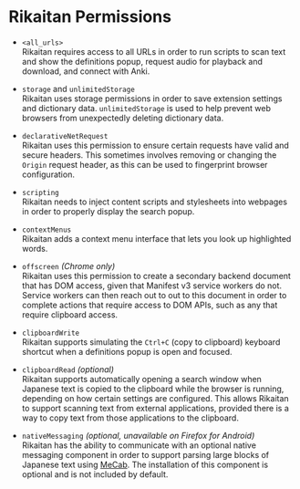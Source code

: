 # Rikaitan Permissions

- `<all_urls>` <br>
  Rikaitan requires access to all URLs in order to run scripts to scan text and show the definitions popup,
  request audio for playback and download, and connect with Anki.

- `storage` and `unlimitedStorage` <br>
  Rikaitan uses storage permissions in order to save extension settings and dictionary data.
  `unlimitedStorage` is used to help prevent web browsers from unexpectedly
  deleting dictionary data.

- `declarativeNetRequest` <br>
  Rikaitan uses this permission to ensure certain requests have valid and secure headers.
  This sometimes involves removing or changing the `Origin` request header,
  as this can be used to fingerprint browser configuration.

- `scripting` <br>
  Rikaitan needs to inject content scripts and stylesheets into webpages in order to
  properly display the search popup.

- `contextMenus` <br>
  Rikaitan adds a context menu interface that lets you look up highlighted words.

- `offscreen` _(Chrome only)_ <br>
  Rikaitan uses this permission to create a secondary backend document that has DOM access, given that Manifest v3
  service workers do not. Service workers can then reach out to out to this document in order to complete
  actions that require access to DOM APIs, such as any that require clipboard access.

- `clipboardWrite` <br>
  Rikaitan supports simulating the `Ctrl+C` (copy to clipboard) keyboard shortcut
  when a definitions popup is open and focused.

- `clipboardRead` _(optional)_ <br>
  Rikaitan supports automatically opening a search window when Japanese text is copied to the clipboard
  while the browser is running, depending on how certain settings are configured.
  This allows Rikaitan to support scanning text from external applications, provided there is a way
  to copy text from those applications to the clipboard.

- `nativeMessaging` _(optional, unavailable on Firefox for Android)_ <br>
  Rikaitan has the ability to communicate with an optional native messaging component in order to support
  parsing large blocks of Japanese text using
  [MeCab](https://en.wikipedia.org/wiki/MeCab).
  The installation of this component is optional and is not included by default.
